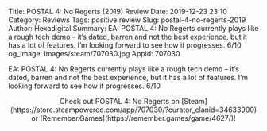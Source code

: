 Title: POSTAL 4: No Regerts (2019) Review
Date: 2019-12-23 23:10
Category: Reviews
Tags: positive review
Slug: postal-4-no-regerts-2019
Author: Hexadigital
Summary: EA: POSTAL 4: No Regerts currently plays like a rough tech demo – it’s dated, barren and not the best experience, but it has a lot of features. I’m looking forward to see how it progresses. 6/10
og_image: images/steam/707030.jpg
Appid: 707030

EA: POSTAL 4: No Regerts currently plays like a rough tech demo – it’s dated, barren and not the best experience, but it has a lot of features. I’m looking forward to see how it progresses. 6/10

<center>Check out POSTAL 4: No Regerts on [Steam](https://store.steampowered.com/app/707030/?curator_clanid=34633900) or [Remember.Games](https://remember.games/game/4627/)!</center>
